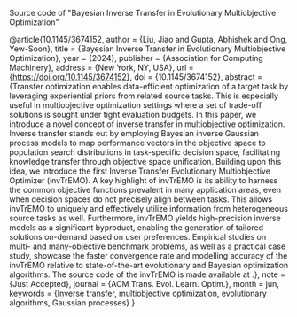 Source code of "Bayesian Inverse Transfer in Evolutionary Multiobjective Optimization"

@article{10.1145/3674152,
author = {Liu, Jiao and Gupta, Abhishek and Ong, Yew-Soon},
title = {Bayesian Inverse Transfer in Evolutionary Multiobjective Optimization},
year = {2024},
publisher = {Association for Computing Machinery},
address = {New York, NY, USA},
url = {https://doi.org/10.1145/3674152},
doi = {10.1145/3674152},
abstract = {Transfer optimization enables data-efficient optimization of a target task by leveraging experiential priors from related source tasks. This is especially useful in multiobjective optimization settings where a set of trade-off solutions is sought under tight evaluation budgets. In this paper, we introduce a novel concept of inverse transfer in multiobjective optimization. Inverse transfer stands out by employing Bayesian inverse Gaussian process models to map performance vectors in the objective space to population search distributions in task-specific decision space, facilitating knowledge transfer through objective space unification. Building upon this idea, we introduce the first Inverse Transfer Evolutionary Multiobjective Optimizer (invTrEMO). A key highlight of invTrEMO is its ability to harness the common objective functions prevalent in many application areas, even when decision spaces do not precisely align between tasks. This allows invTrEMO to uniquely and effectively utilize information from heterogeneous source tasks as well. Furthermore, invTrEMO yields high-precision inverse models as a significant byproduct, enabling the generation of tailored solutions on-demand based on user preferences. Empirical studies on multi- and many-objective benchmark problems, as well as a practical case study, showcase the faster convergence rate and modelling accuracy of the invTrEMO relative to state-of-the-art evolutionary and Bayesian optimization algorithms. The source code of the invTrEMO is made available at .},
note = {Just Accepted},
journal = {ACM Trans. Evol. Learn. Optim.},
month = jun,
keywords = {Inverse transfer, multiobjective optimization, evolutionary algorithms, Gaussian processes}
}
